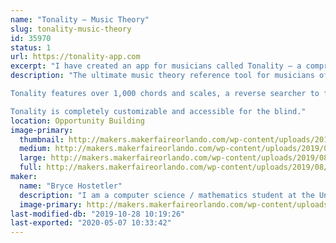 ```yaml
---
name: "Tonality – Music Theory"
slug: tonality-music-theory
id: 35970
status: 1
url: https://tonality-app.com
excerpt: "I have created an app for musicians called Tonality – a comprehensive guide to chords, scales, and much more. It has tons of interactive features to demonstrate, including the ability to play it like a musical instrument, plug in a MIDI keyboard, or identify chords from acoustic instruments like guitars. Tonality is also accessible for the blind."
description: "The ultimate music theory reference tool for musicians of all skill levels. Tonality allows you to view and listen to a large database of piano chords and scales and features a chord-recognition tool that can identify chords you play on your instrument. You can run Tonality as an AUv3 MIDI receiver and view chords that match MIDI input you route to it, or as a MIDI source and send chords to other apps. 

Tonality features over 1,000 chords and scales, a reverse searcher to find chords/scales that contain certain notes, the ability to create custom chords/scales, detailed information about each (including guitar/ukulele charts), scale fingerings, an interactive circle of fifths, and more. It is fully compatible and interactive with MIDI keyboards as well, and can display chords in sheet music form in real time. Tonality also features a detailed ear training section and a musical terminology dictionary.

Tonality is completely customizable and accessible for the blind."
location: Opportunity Building
image-primary:
  thumbnail: http://makers.makerfaireorlando.com/wp-content/uploads/2019/08/iTunesArtwork@3x-1-150x150.png
  medium: http://makers.makerfaireorlando.com/wp-content/uploads/2019/08/iTunesArtwork@3x-1-300x300.png
  large: http://makers.makerfaireorlando.com/wp-content/uploads/2019/08/iTunesArtwork@3x-1-1024x1024.png
  full: http://makers.makerfaireorlando.com/wp-content/uploads/2019/08/iTunesArtwork@3x-1.png
maker:
  name: "Bryce Hostetler"
  description: "I am a computer science / mathematics student at the University of Florida. I am also interested in music – I have played piano for over 11 years as well as trumpet and bass for four years. In my spare time I have been working on an app called Tonality, which is designed to be the ultimate tool for musicians of all levels. I went to Maker Faire once with my high school robotics team (Roaring Riptide)."
  image-primary: http://makers.makerfaireorlando.com/wp-content/uploads/2019/08/iTunesArtwork@3x-1024x1024.png
last-modified-db: "2019-10-28 10:19:26"
last-exported: "2020-05-07 10:33:42"
---
```

